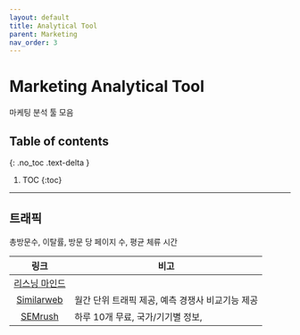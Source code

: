 ```yaml
---
layout: default
title: Analytical Tool
parent: Marketing
nav_order: 3
---
```


# Marketing Analytical Tool
마케팅 분석 툴 모음

## Table of contents
{: .no_toc .text-delta }

1. TOC
{:toc}

---

## 트래픽
총방문수, 이탈률, 방문 당 페이지 수, 평균 체류 시간


|링크|비고|
|:--:|--|
|[리스닝 마인드](https://www.listeningmind.com/ko/)||
|[Similarweb](https://www.similarweb.com/)|월간 단위 트래픽 제공, 예측 경쟁사 비교기능 제공|
|[SEMrush](https://www.semrush.com/)|하루 10개 무료, 국가/기기별 정보, |
